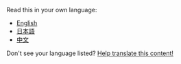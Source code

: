 Read this in your own language:

- [English](?locale=en-GB)
- [日本語](?locale=ja-JP)
- [中文](?locale=zh-CN)

Don't see your language listed? [Help translate this content!](https://github.com/Pomax/BezierInfo-2/wiki/localize)
